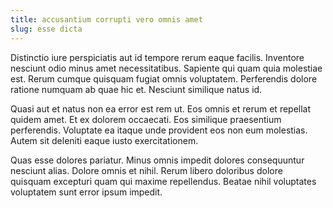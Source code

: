 ```yaml
---
title: accusantium corrupti vero omnis amet
slug: esse dicta
---
```


Distinctio iure perspiciatis aut id tempore rerum eaque facilis. Inventore nesciunt odio minus amet necessitatibus. Sapiente qui quam quia molestiae est. Rerum cumque quisquam fugiat omnis voluptatem. Perferendis dolore ratione numquam ab quae hic et. Nesciunt similique natus id.

Quasi aut et natus non ea error est rem ut. Eos omnis et rerum et repellat quidem amet. Et ex dolorem occaecati. Eos similique praesentium perferendis. Voluptate ea itaque unde provident eos non eum molestias. Autem sit deleniti eaque iusto exercitationem.

Quas esse dolores pariatur. Minus omnis impedit dolores consequuntur nesciunt alias. Dolore omnis et nihil. Rerum libero doloribus dolore quisquam excepturi quam qui maxime repellendus. Beatae nihil voluptates voluptatem sunt error ipsum impedit.
